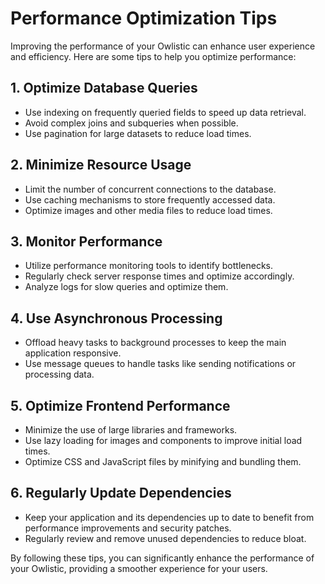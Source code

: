 # Performance Optimization Tips

Improving the performance of your Owlistic can enhance user experience and efficiency. Here are some tips to help you optimize performance:

## 1. Optimize Database Queries

- Use indexing on frequently queried fields to speed up data retrieval.
- Avoid complex joins and subqueries when possible.
- Use pagination for large datasets to reduce load times.

## 2. Minimize Resource Usage

- Limit the number of concurrent connections to the database.
- Use caching mechanisms to store frequently accessed data.
- Optimize images and other media files to reduce load times.

## 3. Monitor Performance

- Utilize performance monitoring tools to identify bottlenecks.
- Regularly check server response times and optimize accordingly.
- Analyze logs for slow queries and optimize them.

## 4. Use Asynchronous Processing

- Offload heavy tasks to background processes to keep the main application responsive.
- Use message queues to handle tasks like sending notifications or processing data.

## 5. Optimize Frontend Performance

- Minimize the use of large libraries and frameworks.
- Use lazy loading for images and components to improve initial load times.
- Optimize CSS and JavaScript files by minifying and bundling them.

## 6. Regularly Update Dependencies

- Keep your application and its dependencies up to date to benefit from performance improvements and security patches.
- Regularly review and remove unused dependencies to reduce bloat.

By following these tips, you can significantly enhance the performance of your Owlistic, providing a smoother experience for your users.